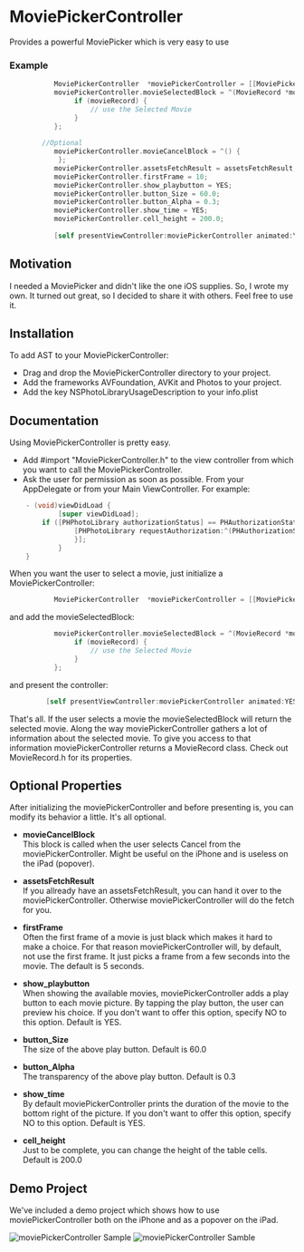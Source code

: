 # MoviePickerController
Provides a powerful MoviePicker which is very easy to use 

### Example
``` objective-c
           MoviePickerController  *moviePickerController = [[MoviePickerController alloc] init];
           moviePickerController.movieSelectedBlock = ^(MovieRecord *movieRecord) {
                if (movieRecord) {
                    // use the Selected Movie
                }
           };
           
		//Optional
           moviePickerController.movieCancelBlock = ^() {
            };
           moviePickerController.assetsFetchResult = assetsFetchResult;
           moviePickerController.firstFrame = 10;
           moviePickerController.show_playbutton = YES;
           moviePickerController.button_Size = 60.0;
           moviePickerController.button_Alpha = 0.3;
           moviePickerController.show_time = YES;
           moviePickerController.cell_height = 200.0;
           
           [self presentViewController:moviePickerController animated:YES completion:nil];
```

## Motivation
I needed a MoviePicker and didn't like the one iOS supplies. So, I wrote my own.
It turned out great, so I decided to share it with others. Feel free to use it.

## Installation
To add AST to your MoviePickerController:
-	Drag and drop the MoviePickerController directory to your project.
-	Add the frameworks AVFoundation, AVKit and Photos to your project.
-	Add the key NSPhotoLibraryUsageDescription to your info.plist

## Documentation
Using MoviePickerController is pretty easy.
-	Add #import "MoviePickerController.h" to the view controller from which you want 
	to call the MoviePickerController.
-	Ask the user for permission as soon as possible. From your AppDelegate or from your Main ViewController.
	For example:
``` objective-c
	- (void)viewDidLoad {
    		[super viewDidLoad];
		if ([PHPhotoLibrary authorizationStatus] == PHAuthorizationStatusNotDetermined) {
		        [PHPhotoLibrary requestAuthorization:^(PHAuthorizationStatus status) {
        		}];
    		}
	} 
```

When you want the user to select a movie, just initialize a MoviePickerController:
``` objective-c
           MoviePickerController  *moviePickerController = [[MoviePickerController alloc] init];
```

and add the movieSelectedBlock:

``` objective-c
           moviePickerController.movieSelectedBlock = ^(MovieRecord *movieRecord) {
                if (movieRecord) {
                    // use the Selected Movie
                }
           };
```

and present the controller:
``` objective-c
         [self presentViewController:moviePickerController animated:YES completion:nil];
```

That's all. If the user selects a movie the movieSelectedBlock will return the selected movie. 
Along the way moviePickerController gathers a lot of information about the selected movie. 
To give you access to that information moviePickerController returns a MovieRecord class. 
Check out MovieRecord.h for its properties.

## Optional Properties
After initializing the moviePickerController and before presenting is, you can modify its behavior a little. 
It's all optional.
-	<b>movieCancelBlock</b></br>
	This block is called when the user selects Cancel from the moviePickerController. 
	Might be useful on the iPhone and is useless on the iPad (popover).
	
-	<b>assetsFetchResult</b></br>
	If you allready have an assetsFetchResult, you can hand it over to the moviePickerController. 
	Otherwise moviePickerController will do the fetch for you.
	
-	<b>firstFrame</b></br>
	Often the first frame of a movie is just black which makes it hard to make a choice.
	For that reason moviePickerController will, by default, not use the first frame.
	It just picks a frame from a few seconds into the movie. The default is 5 seconds.

-	<b>show_playbutton</b></br>
	When showing the available movies, moviePickerController adds a play button to each movie picture.
	By tapping the play button, the user can preview his choice.
	If you don't want to offer this option, specify NO to this option.
	Default is YES.

-	<b>button_Size</b></br>
	The size of the above play button.
    Default is 60.0
    
-	<b>button_Alpha</b></br>
	The transparency of the above play button.
    Default is 0.3

-	<b>show_time</b></br>
	By default moviePickerController prints the duration of the movie to the bottom right of the picture.
	If you don't want to offer this option, specify NO to this option.
	Default is YES.

-	<b>cell_height</b></br>
	Just to be complete, you can change the height of the table cells.
	Default is 200.0

## Demo Project
We've included a demo project which shows how to use moviePickerController 
both on the iPhone and as a popover on the iPad.

<img src="https://github.com/BertRozenberg/MoviePickerController/blob/master/DemoGifs/MoviePickerDemo1.gif" alt="moviePickerController Sample"/>

<img src="https://github.com/BertRozenberg/MoviePickerController/blob/master/DemoGifs/MoviePickerDemo2.gif" alt="moviePickerController Samble"/>


